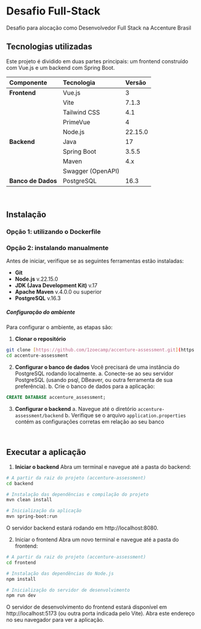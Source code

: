 # Desafio Full-Stack
Desafio para alocação como Desenvolvedor Full Stack na Accenture Brasil

## Tecnologias utilizadas
Este projeto é dividido em duas partes principais: um frontend construído com Vue.js e um backend com Spring Boot.

| Componente | Tecnologia | Versão |
| :--- | :--- | :--- |
| **Frontend** | Vue.js | 3 |
| | Vite | 7.1.3 |
| | Tailwind CSS | 4.1 |
| | PrimeVue | 4 |
| | Node.js | 22.15.0 |
| **Backend** | Java | 17 |
| | Spring Boot | 3.5.5 |
| | Maven | 4.x |
| | Swagger (OpenAPI) | |
| **Banco de Dados** | PostgreSQL | 16.3 |

<br />

## Instalação 
### Opção 1: utilizando o Dockerfile
### Opção 2: instalando manualmente
Antes de iniciar, verifique se as seguintes ferramentas estão instaladas:
- **Git**
- **Node.js** v.22.15.0
- **JDK (Java Development Kit)** v.17
- **Apache Maven** v.4.0.0 ou superior
- **PostgreSQL** v.16.3

##### Configuração do ambiente
Para configurar o ambiente, as etapas são:
1. **Clonar o repositório**
```bash
git clone [https://github.com/1zoecamp/accenture-assessment.git](https://github.com/1zoecamp/accenture-assessment.git)
cd accenture-assessment
```

2. **Configurar o banco de dados**
Você precisará de uma instância do PostgreSQL rodando localmente.
  a. Conecte-se ao seu servidor PostgreSQL (usando psql, DBeaver, ou outra ferramenta de sua preferência).
  b. Crie o banco de dados para a aplicação:
```SQL
CREATE DATABASE accenture_assessment;
```

3. **Configurar o backend**
  a. Navegue até o diretório `accenture-assessment/backend`
  b. Verifique se o arquivo `application.properties` contém as configurações corretas em relação ao seu banco

<br />

## Executar a aplicação
1. **Iniciar o backend**
Abra um terminal e navegue até a pasta do backend:

```bash
# A partir da raiz do projeto (accenture-assessment)
cd backend

# Instalação das dependências e compilação do projeto
mvn clean install

# Inicialização da aplicação
mvn spring-boot:run
```
O servidor backend estará rodando em http://localhost:8080.

2. Iniciar o frontend
Abra um novo terminal e navegue até a pasta do frontend:
``` bash
# A partir da raiz do projeto (accenture-assessment)
cd frontend

# Instalação das dependências do Node.js
npm install

# Inicialização do servidor de desenvolvimento
npm run dev
```
O servidor de desenvolvimento do frontend estará disponível em http://localhost:5173 (ou outra porta indicada pelo Vite). Abra este endereço no seu navegador para ver a aplicação.
